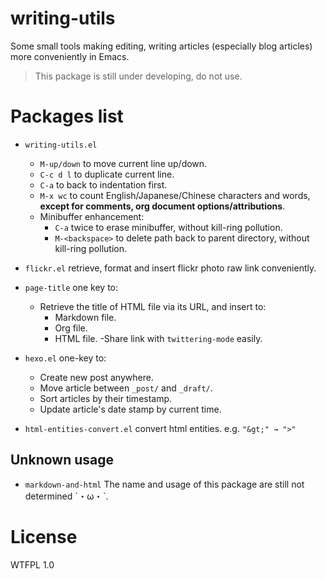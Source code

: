 # writing-utils
Some small tools making editing, writing articles (especially blog articles) more conveniently in Emacs.
> This package is still under developing, do not use.

# Packages list
- `writing-utils.el`
    - `M-up/down` to move current line up/down.
    - `C-c d l` to duplicate current line.
    - `C-a` to back to indentation first.
    - `M-x wc` to count English/Japanese/Chinese characters and words, **except for comments, org document options/attributions**.
    - Minibuffer enhancement:
        - `C-a` twice to erase minibuffer, without kill-ring pollution.
        - `M-<backspace>` to delete path back to parent directory, without kill-ring pollution.

- `flickr.el` retrieve, format and insert flickr photo raw link conveniently.

- `page-title` one key to:
    - Retrieve the title of HTML file via its URL, and insert to:
        - Markdown file.
        - Org file.
        - HTML file.
    -Share link with `twittering-mode` easily.

- `hexo.el` one-key to:
    - Create new post anywhere.
    - Move article between `_post/` and `_draft/`. 
    - Sort articles by their timestamp.
    - Update article's date stamp by current time.

- `html-entities-convert.el` convert html entities. e.g. `"&gt;" → ">"`

## Unknown usage
- `markdown-and-html` The name and usage of this package are still not determined ˊ・ω・ˋ.

# License
WTFPL 1.0
